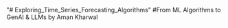 "# Exploring_Time_Series_Forecasting_Algorithms" 
#From ML Algorithms to GenAI & LLMs by Aman Kharwal
